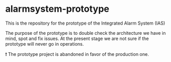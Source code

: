 # alarmsystem-prototype
This is the repository for the prototype of the Integrated Alarm System (IAS)

The purpose of the prototype is to double check the architecture we have in mind, spot and fix issues.
At the present stage we are not sure if the prototype will never go in operations.

:exclamation: The prototype project is abandoned in favor of the production one.

